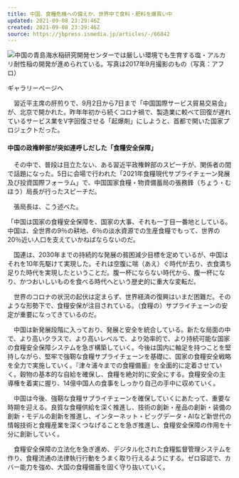 ```yaml
---
title: 中国、食糧危機への備えか、世界中で食料・肥料を爆買い中
updated: 2021-09-08 23:29:46Z
created: 2021-09-08 23:29:46Z
source: https://jbpress.ismedia.jp/articles/-/66842
---
```


![](https://jbpress.ismcdn.jp/mwimgs/2/6/600m/img_26e41c79bd033f6a9bae1df29d964b572637278.jpg)中国の青島海水稲研究開発センターでは厳しい環境でも生育する塩・アルカリ耐性稲の開発が進められている。写真は2017年9月撮影のもの（写真：アフロ）

ギャラリーページへ

　習近平主席の肝煎りで、9月2日から7日まで「中国国際サービス貿易交易会」が、北京で開かれた。昨年年初から続くコロナ禍で、製造業に較べて回復が遅れているサービス業をV字回復させる「起爆剤」にしようと、首都で開いた国家プロジェクトだった。

#### 中国の政権幹部が突如連呼しだした「食糧安全保障」

　その中で、普段は目立たない、ある習近平政権幹部のスピーチが、関係者の間で話題になった。5日に会場で行われた「2021年食糧現代サプライチェーン発展及び投資国際フォーラム」で、中国国家食糧・物資備蓄局の張務鋒（ちょう・むほう）局長が行ったスピーチだ。

　張局長は、こう述べた。

「中国は国家の食糧安全保障を、国家の大事、それも一丁目一番地としている。中国は、全世界の9％の耕地、6％の淡水資源での生産食糧でもって、世界の20％近い人口を支えていかねばならないのだ。

　国連は、2030年までの持続的な発展の貧困減少目標を定めているが、中国はそれを10年先駆けて実現した。それは空腹に喘（あえ）ぐ時代が去り、衣食満ち足りた時代を実現したということだ。腹一杯にならない時代から、腹一杯になり、かつおいしいものを食べる時代へという歴史的に重大な変転だ。

　世界のコロナの状況の起伏は定まらず、世界経済の復興はいまだ困難だ。そのような形勢下で、食糧安保が注目されている。（食糧の）サプライチェーンの安定が重要になってきているのだ。

　中国は新発展段階に入っており、発展と安全を統合している。新たな局面の中で、より高いクラスで、より高いレベルで、より効率的で、より持続可能な国家の食糧安全保障システムを急ぎ構築していく。今後は国内に軸足を持つことを堅持しながら、堅牢で強靭な食糧サプライチェーンを基礎に、国家の食糧安全戦略を全力で実施していく。『津々浦々までの食糧備蓄』を全面的に定着させていく。穀物の基本的な自給を確保し、食糧を絶対的に安全にする。食糧安全の主導権を着実に握り、14億中国人の食事をしっかり自己の手中に収めていく。

　中国は今後、強靭な食糧サプライチェーンを確保していくにあたって、重要な時期を迎える。良質な食糧供給を深く推進し、技術の創新・産品の創新・装備の創新・モデルの創新を推進し、インターネット・ビッグデータ・AIなど新世代の情報技術と食糧産業を深くつなげることを急ぎ推進し、食糧安全保障の作用を十分に創新していく。

　食糧安全保障の立法化を急ぎ進め、デジタル化された食糧監督管理システムを作り、食糧流通の法律執行行動をうまく取り行えるようにする。ゼロ容認で、カバー能力を強め、大国の食糧備蓄を固く守り抜いていく。